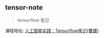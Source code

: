 ## tensor-note

> tensorflow 笔记

课程地址: [人工智能实践：Tensorflow笔记(曹建)](http://www.icourse163.org/learn/PKU-1002536002?tid=1206591210#)
